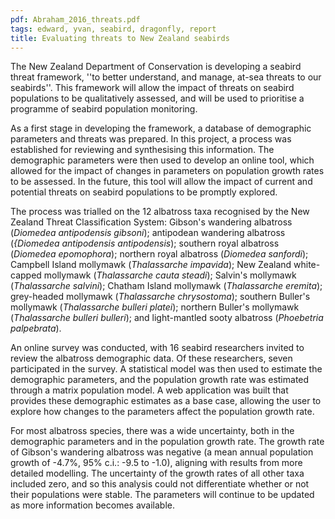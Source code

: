 ```yaml
---
pdf: Abraham_2016_threats.pdf
tags: edward, yvan, seabird, dragonfly, report
title: Evaluating threats to New Zealand seabirds
---
```

The New Zealand Department of Conservation is developing a seabird threat
framework, ''to better understand, and manage, at-sea threats to our
seabirds''. This
framework will allow the impact of threats on seabird
populations to be qualitatively assessed, and will be used to
prioritise a programme of seabird population monitoring.

As a first stage in developing the framework, a database of
demographic parameters and threats was prepared. In this project, a
process was established for reviewing and synthesising this information. The
demographic parameters were then used to develop an online tool,
which allowed for the impact of changes in parameters on
population growth rates to be assessed. In the future, this tool will allow
the impact of current and potential threats on seabird populations to
be promptly explored.

The
process was trialled on the 12 albatross taxa
recognised by the New Zealand Threat Classification
System:
Gibson's wandering albatross (*Diomedea antipodensis gibsoni*);
antipodean wandering albatross (*{Diomedea antipodensis antipodensis*);
southern royal albatross (*Diomedea epomophora*);
northern royal albatross (*Diomedea sanfordi*);
Campbell Island mollymawk (*Thalassarche impavida*);
New Zealand white-capped mollymawk (*Thalassarche cauta steadi*);
Salvin's mollymawk (*Thalassarche salvini*);
Chatham Island mollymawk (*Thalassarche eremita*);
grey-headed mollymawk (*Thalassarche chrysostoma*);
southern Buller's mollymawk (*Thalassarche bulleri platei*);
northern Buller's mollymawk (*Thalassarche bulleri bulleri*);
and light-mantled sooty albatross (*Phoebetria palpebrata*).

An online survey was conducted, with 16 seabird researchers invited to review
the albatross demographic data. Of these researchers, seven participated in the survey. A statistical model was then used to estimate the demographic parameters, and the population growth rate was estimated through a matrix population model. A web application was built that provides these demographic estimates
as a base case, allowing the user to explore how changes to the parameters affect the population growth rate.

For most albatross species, there was a wide uncertainty, both in the
demographic parameters and in the population growth rate. The growth
rate of Gibson's wandering albatross was negative (a mean annual population
growth of -4.7%, 95% c.i.: -9.5 to -1.0), aligning with results from more detailed modelling. The uncertainty of the growth rates of all other taxa included zero, and so this analysis could
not differentiate whether or not their populations were stable. The parameters will continue to be updated as more information becomes available.
